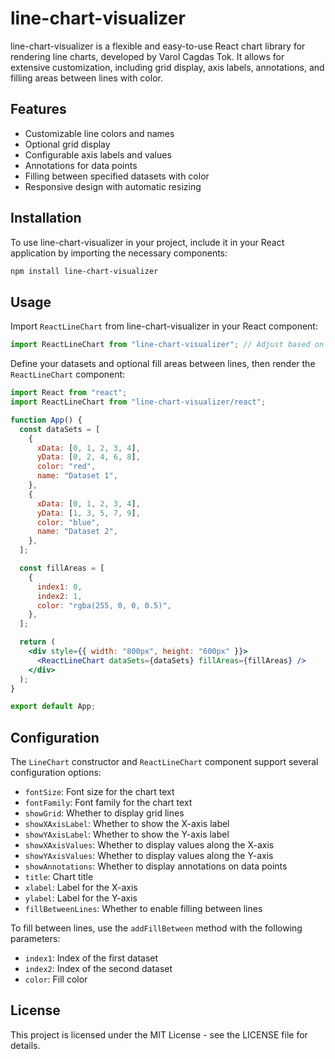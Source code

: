 # line-chart-visualizer

line-chart-visualizer is a flexible and easy-to-use React chart library for rendering line charts, developed by Varol Cagdas Tok. It allows for extensive customization, including grid display, axis labels, annotations, and filling areas between lines with color.

## Features

- Customizable line colors and names
- Optional grid display
- Configurable axis labels and values
- Annotations for data points
- Filling between specified datasets with color
- Responsive design with automatic resizing

## Installation

To use line-chart-visualizer in your project, include it in your React application by importing the necessary components:

```bash
npm install line-chart-visualizer
```

## Usage

Import `ReactLineChart` from line-chart-visualizer in your React component:

```jsx
import ReactLineChart from "line-chart-visualizer"; // Adjust based on actual package export
```

Define your datasets and optional fill areas between lines, then render the `ReactLineChart` component:

```jsx
import React from "react";
import ReactLineChart from "line-chart-visualizer/react";

function App() {
  const dataSets = [
    {
      xData: [0, 1, 2, 3, 4],
      yData: [0, 2, 4, 6, 8],
      color: "red",
      name: "Dataset 1",
    },
    {
      xData: [0, 1, 2, 3, 4],
      yData: [1, 3, 5, 7, 9],
      color: "blue",
      name: "Dataset 2",
    },
  ];

  const fillAreas = [
    {
      index1: 0,
      index2: 1,
      color: "rgba(255, 0, 0, 0.5)",
    },
  ];

  return (
    <div style={{ width: "800px", height: "600px" }}>
      <ReactLineChart dataSets={dataSets} fillAreas={fillAreas} />
    </div>
  );
}

export default App;
```

## Configuration

The `LineChart` constructor and `ReactLineChart` component support several configuration options:

- `fontSize`: Font size for the chart text
- `fontFamily`: Font family for the chart text
- `showGrid`: Whether to display grid lines
- `showXAxisLabel`: Whether to show the X-axis label
- `showYAxisLabel`: Whether to show the Y-axis label
- `showXAxisValues`: Whether to display values along the X-axis
- `showYAxisValues`: Whether to display values along the Y-axis
- `showAnnotations`: Whether to display annotations on data points
- `title`: Chart title
- `xlabel`: Label for the X-axis
- `ylabel`: Label for the Y-axis
- `fillBetweenLines`: Whether to enable filling between lines

To fill between lines, use the `addFillBetween` method with the following parameters:

- `index1`: Index of the first dataset
- `index2`: Index of the second dataset
- `color`: Fill color

## License

This project is licensed under the MIT License - see the LICENSE file for details.
